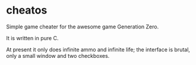 # cheatos
Simple game cheater for the awesome game Generation Zero.

It is written in pure C.

At present it only does infinite ammo and infinite life; the interface is brutal, only a small window and two checkboxes.
